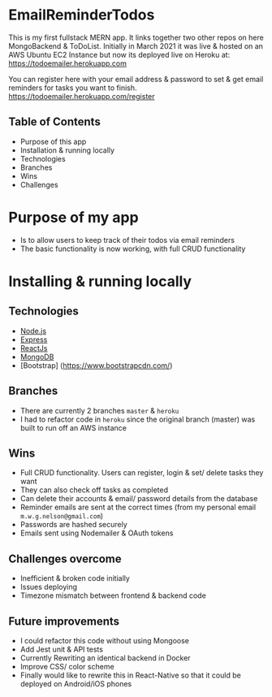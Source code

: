 # EmailReminderTodos
This is my first fullstack MERN app. It links together two other repos on here MongoBackend & ToDoList. 
Initially in March 2021 it was live & hosted on an AWS Ubuntu EC2 Instance
but now its deployed live on Heroku at: 
https://todoemailer.herokuapp.com 

You can register here with your email address & password to set & get email reminders for tasks you want to finish. 
https://todoemailer.herokuapp.com/register

## Table of Contents

- Purpose of this app
- Installation & running locally
- Technologies
- Branches
- Wins
- Challenges


# Purpose of my app
- Is to allow users to keep track of their todos via email reminders
- The basic functionality is now working, with full CRUD functionality

# Installing & running locally

## **Technologies**

- [Node.js](https://nodejs.org/)
- [Express](https://expressjs.com/)
- [ReactJs](https://reactjs.org/)
- [MongoDB](https://www.mongodb.com/)
- [Bootstrap] (https://www.bootstrapcdn.com/)
## Branches

- There are currently 2 branches `master` & `heroku`
- I had to refactor code in `heroku` since the original branch (master)
 was built to run off an AWS instance

## Wins
 - Full CRUD functionality. Users can register, login & set/ delete tasks they want
 - They can also check off tasks as completed
 - Can delete their accounts & email/ password details from the database
 - Reminder emails are sent at the correct times (from my personal email `m.w.g.nelson@gmail.com`)
 - Passwords are hashed securely
 - Emails sent using Nodemailer & OAuth tokens 

## Challenges overcome
 - Inefficient & broken code initially
 - Issues deploying
 - Timezone mismatch between frontend & backend code

## Future improvements 
  - I could refactor this code without using Mongoose
  - Add Jest unit & API tests
  - Currently Rewriting an identical backend in Docker
  - Improve CSS/ color scheme
  - Finally would like to rewrite this in React-Native
  so that it could be deployed on Android/iOS phones
